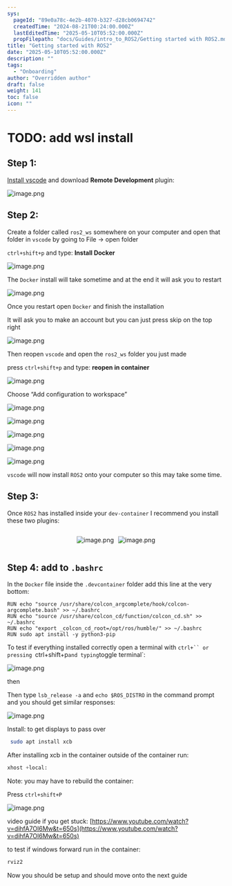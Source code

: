 ```yaml
---
sys:
  pageId: "89e0a78c-4e2b-4070-b327-d28cb0694742"
  createdTime: "2024-08-21T00:24:00.000Z"
  lastEditedTime: "2025-05-10T05:52:00.000Z"
  propFilepath: "docs/Guides/intro_to_ROS2/Getting started with ROS2.md"
title: "Getting started with ROS2"
date: "2025-05-10T05:52:00.000Z"
description: ""
tags:
  - "Onboarding"
author: "Overridden author"
draft: false
weight: 141
toc: false
icon: ""
---
```


# TODO: add wsl install

## Step 1:

[Install vscode](https://code.visualstudio.com/download) and download **Remote Development** plugin:

![image.png](https://prod-files-secure.s3.us-west-2.amazonaws.com/d518164a-d88e-44d1-a4ee-3adb3bd8bce0/efb52993-1881-4a40-b95e-6f020334f022/image.png?X-Amz-Algorithm=AWS4-HMAC-SHA256&X-Amz-Content-Sha256=UNSIGNED-PAYLOAD&X-Amz-Credential=ASIAZI2LB466UL4DZU6A%2F20250720%2Fus-west-2%2Fs3%2Faws4_request&X-Amz-Date=20250720T210749Z&X-Amz-Expires=3600&X-Amz-Security-Token=IQoJb3JpZ2luX2VjEKv%2F%2F%2F%2F%2F%2F%2F%2F%2F%2FwEaCXVzLXdlc3QtMiJHMEUCIQCeRGJg9Lp2zpf5uVgLgr1S0N5LsbBEEaDeC41%2BVCfSCwIgR%2FkT8Mb1OEvujjFRunyzXtePWHe%2FJsXdOuEGqJvekjoqiAQIxP%2F%2F%2F%2F%2F%2F%2F%2F%2F%2FARAAGgw2Mzc0MjMxODM4MDUiDB9bS1jo09iPCSXVcyrcAz%2Bag%2BQsfPV73K0B8bii%2BIWYLkm2g61kkQtqsU0AtVH7zw9lBqxLCtlUyVslMFSkQP5VsM5OeyU6ZkVXK7WgLJktyW1iaumxzGDjs7ZE5UtRiqFI4k8jy3oQMxthakUIdS%2BQhbWYn5M2gDUU8Z9o5t%2BwRSp%2FgYS6FmOKfPBBG1z3KjfGv9x44tM%2FS6fEryUQpZnYzqsjrTbFs4WlB3OfVyJOYOaQFzgfnbyi5L7VqH%2FBOrpgy6bevJX%2FI05gmhrjDfptdvyrs4DAcT%2F8NjLn7IJ69Xll32el%2FPu44Mb%2Bs8xAJvYgdx4G7tA0a0Ha7db7WowKrXKXuFV8yDwIPKOJBKFQM06MY6kWW%2BpJnKiczRnkX0PlVR%2F%2BtKKCJlN00qxOUjwM0SbIwjkI4DnR%2BbM%2F%2FrxfefL%2BRUHFXYwmnv60dqfivXbjQTb3KRxvSMrl9QVcC15QBFyw2wV5pMei27p5M0kN3WwFh3Ablwzl8k5TrEZkJMQE8ADiWE78MYLcv2rd4xFS72AwvkUSASTuqeazEbcVrrI0PUyY%2FUlMV6hwOVmy6%2Fc91z1Vd7H2KSKhXVwz8rmEs4DTilez6g%2F7IdvqSLo8jFoXQXqNvVtXs%2BM22Y2R0wVHkDbIh4ilZSYLMLf99MMGOqUBVBoO1w6R1GLNB1mUiKhiUAgy0wf%2FioAkiodH3q53BMyHhXQbD0MX19586LDysU75B598YqhFW5OmT0RfWAWyxi04fM3U1I2yzqZ0IptRr8weDkyl1wr47U9SSowFpBQ7qqY5ke0b1s06ypjsOnsl95ibZ642QjKDvkwlYy9RfC04hPoqT0EtBM5RHS3L6qT6lUWzW4hi8FqTNBp%2BTmv3yVZlhNki&X-Amz-Signature=98a9d556c18df7600fb7495a335e10477ec346e3837f8313830a6550e682e6ca&X-Amz-SignedHeaders=host&x-amz-checksum-mode=ENABLED&x-id=GetObject)

## Step 2:

Create a folder called `ros2_ws` somewhere on your computer and open that folder in `vscode` by going to File → open folder 

`ctrl+shift+p` and type: **Install Docker**

![image.png](https://prod-files-secure.s3.us-west-2.amazonaws.com/d518164a-d88e-44d1-a4ee-3adb3bd8bce0/2269dc0e-1cd5-47ff-bceb-c04ad9b2eab0/image.png?X-Amz-Algorithm=AWS4-HMAC-SHA256&X-Amz-Content-Sha256=UNSIGNED-PAYLOAD&X-Amz-Credential=ASIAZI2LB466UL4DZU6A%2F20250720%2Fus-west-2%2Fs3%2Faws4_request&X-Amz-Date=20250720T210749Z&X-Amz-Expires=3600&X-Amz-Security-Token=IQoJb3JpZ2luX2VjEKv%2F%2F%2F%2F%2F%2F%2F%2F%2F%2FwEaCXVzLXdlc3QtMiJHMEUCIQCeRGJg9Lp2zpf5uVgLgr1S0N5LsbBEEaDeC41%2BVCfSCwIgR%2FkT8Mb1OEvujjFRunyzXtePWHe%2FJsXdOuEGqJvekjoqiAQIxP%2F%2F%2F%2F%2F%2F%2F%2F%2F%2FARAAGgw2Mzc0MjMxODM4MDUiDB9bS1jo09iPCSXVcyrcAz%2Bag%2BQsfPV73K0B8bii%2BIWYLkm2g61kkQtqsU0AtVH7zw9lBqxLCtlUyVslMFSkQP5VsM5OeyU6ZkVXK7WgLJktyW1iaumxzGDjs7ZE5UtRiqFI4k8jy3oQMxthakUIdS%2BQhbWYn5M2gDUU8Z9o5t%2BwRSp%2FgYS6FmOKfPBBG1z3KjfGv9x44tM%2FS6fEryUQpZnYzqsjrTbFs4WlB3OfVyJOYOaQFzgfnbyi5L7VqH%2FBOrpgy6bevJX%2FI05gmhrjDfptdvyrs4DAcT%2F8NjLn7IJ69Xll32el%2FPu44Mb%2Bs8xAJvYgdx4G7tA0a0Ha7db7WowKrXKXuFV8yDwIPKOJBKFQM06MY6kWW%2BpJnKiczRnkX0PlVR%2F%2BtKKCJlN00qxOUjwM0SbIwjkI4DnR%2BbM%2F%2FrxfefL%2BRUHFXYwmnv60dqfivXbjQTb3KRxvSMrl9QVcC15QBFyw2wV5pMei27p5M0kN3WwFh3Ablwzl8k5TrEZkJMQE8ADiWE78MYLcv2rd4xFS72AwvkUSASTuqeazEbcVrrI0PUyY%2FUlMV6hwOVmy6%2Fc91z1Vd7H2KSKhXVwz8rmEs4DTilez6g%2F7IdvqSLo8jFoXQXqNvVtXs%2BM22Y2R0wVHkDbIh4ilZSYLMLf99MMGOqUBVBoO1w6R1GLNB1mUiKhiUAgy0wf%2FioAkiodH3q53BMyHhXQbD0MX19586LDysU75B598YqhFW5OmT0RfWAWyxi04fM3U1I2yzqZ0IptRr8weDkyl1wr47U9SSowFpBQ7qqY5ke0b1s06ypjsOnsl95ibZ642QjKDvkwlYy9RfC04hPoqT0EtBM5RHS3L6qT6lUWzW4hi8FqTNBp%2BTmv3yVZlhNki&X-Amz-Signature=a434d82b85c12335ba00af3bb464301ccd25956a095ed0071748cac3ee36344d&X-Amz-SignedHeaders=host&x-amz-checksum-mode=ENABLED&x-id=GetObject)

The `Docker` install will take sometime and at the end it will ask you to restart

![image.png](https://prod-files-secure.s3.us-west-2.amazonaws.com/d518164a-d88e-44d1-a4ee-3adb3bd8bce0/ed233f78-be33-4b1f-b89c-9c346c0e961e/image.png?X-Amz-Algorithm=AWS4-HMAC-SHA256&X-Amz-Content-Sha256=UNSIGNED-PAYLOAD&X-Amz-Credential=ASIAZI2LB466UL4DZU6A%2F20250720%2Fus-west-2%2Fs3%2Faws4_request&X-Amz-Date=20250720T210749Z&X-Amz-Expires=3600&X-Amz-Security-Token=IQoJb3JpZ2luX2VjEKv%2F%2F%2F%2F%2F%2F%2F%2F%2F%2FwEaCXVzLXdlc3QtMiJHMEUCIQCeRGJg9Lp2zpf5uVgLgr1S0N5LsbBEEaDeC41%2BVCfSCwIgR%2FkT8Mb1OEvujjFRunyzXtePWHe%2FJsXdOuEGqJvekjoqiAQIxP%2F%2F%2F%2F%2F%2F%2F%2F%2F%2FARAAGgw2Mzc0MjMxODM4MDUiDB9bS1jo09iPCSXVcyrcAz%2Bag%2BQsfPV73K0B8bii%2BIWYLkm2g61kkQtqsU0AtVH7zw9lBqxLCtlUyVslMFSkQP5VsM5OeyU6ZkVXK7WgLJktyW1iaumxzGDjs7ZE5UtRiqFI4k8jy3oQMxthakUIdS%2BQhbWYn5M2gDUU8Z9o5t%2BwRSp%2FgYS6FmOKfPBBG1z3KjfGv9x44tM%2FS6fEryUQpZnYzqsjrTbFs4WlB3OfVyJOYOaQFzgfnbyi5L7VqH%2FBOrpgy6bevJX%2FI05gmhrjDfptdvyrs4DAcT%2F8NjLn7IJ69Xll32el%2FPu44Mb%2Bs8xAJvYgdx4G7tA0a0Ha7db7WowKrXKXuFV8yDwIPKOJBKFQM06MY6kWW%2BpJnKiczRnkX0PlVR%2F%2BtKKCJlN00qxOUjwM0SbIwjkI4DnR%2BbM%2F%2FrxfefL%2BRUHFXYwmnv60dqfivXbjQTb3KRxvSMrl9QVcC15QBFyw2wV5pMei27p5M0kN3WwFh3Ablwzl8k5TrEZkJMQE8ADiWE78MYLcv2rd4xFS72AwvkUSASTuqeazEbcVrrI0PUyY%2FUlMV6hwOVmy6%2Fc91z1Vd7H2KSKhXVwz8rmEs4DTilez6g%2F7IdvqSLo8jFoXQXqNvVtXs%2BM22Y2R0wVHkDbIh4ilZSYLMLf99MMGOqUBVBoO1w6R1GLNB1mUiKhiUAgy0wf%2FioAkiodH3q53BMyHhXQbD0MX19586LDysU75B598YqhFW5OmT0RfWAWyxi04fM3U1I2yzqZ0IptRr8weDkyl1wr47U9SSowFpBQ7qqY5ke0b1s06ypjsOnsl95ibZ642QjKDvkwlYy9RfC04hPoqT0EtBM5RHS3L6qT6lUWzW4hi8FqTNBp%2BTmv3yVZlhNki&X-Amz-Signature=4b26ca8243ddca87e7da2926f2d85ddb7e07d93667cde06154cbee970fff1af7&X-Amz-SignedHeaders=host&x-amz-checksum-mode=ENABLED&x-id=GetObject)

Once you restart open `Docker` and finish the installation

It will ask you to make an account but you can just press skip on the top right

![image.png](https://prod-files-secure.s3.us-west-2.amazonaws.com/d518164a-d88e-44d1-a4ee-3adb3bd8bce0/21010ad9-1659-4fd9-9f59-9932a09b2a3d/image.png?X-Amz-Algorithm=AWS4-HMAC-SHA256&X-Amz-Content-Sha256=UNSIGNED-PAYLOAD&X-Amz-Credential=ASIAZI2LB466UL4DZU6A%2F20250720%2Fus-west-2%2Fs3%2Faws4_request&X-Amz-Date=20250720T210749Z&X-Amz-Expires=3600&X-Amz-Security-Token=IQoJb3JpZ2luX2VjEKv%2F%2F%2F%2F%2F%2F%2F%2F%2F%2FwEaCXVzLXdlc3QtMiJHMEUCIQCeRGJg9Lp2zpf5uVgLgr1S0N5LsbBEEaDeC41%2BVCfSCwIgR%2FkT8Mb1OEvujjFRunyzXtePWHe%2FJsXdOuEGqJvekjoqiAQIxP%2F%2F%2F%2F%2F%2F%2F%2F%2F%2FARAAGgw2Mzc0MjMxODM4MDUiDB9bS1jo09iPCSXVcyrcAz%2Bag%2BQsfPV73K0B8bii%2BIWYLkm2g61kkQtqsU0AtVH7zw9lBqxLCtlUyVslMFSkQP5VsM5OeyU6ZkVXK7WgLJktyW1iaumxzGDjs7ZE5UtRiqFI4k8jy3oQMxthakUIdS%2BQhbWYn5M2gDUU8Z9o5t%2BwRSp%2FgYS6FmOKfPBBG1z3KjfGv9x44tM%2FS6fEryUQpZnYzqsjrTbFs4WlB3OfVyJOYOaQFzgfnbyi5L7VqH%2FBOrpgy6bevJX%2FI05gmhrjDfptdvyrs4DAcT%2F8NjLn7IJ69Xll32el%2FPu44Mb%2Bs8xAJvYgdx4G7tA0a0Ha7db7WowKrXKXuFV8yDwIPKOJBKFQM06MY6kWW%2BpJnKiczRnkX0PlVR%2F%2BtKKCJlN00qxOUjwM0SbIwjkI4DnR%2BbM%2F%2FrxfefL%2BRUHFXYwmnv60dqfivXbjQTb3KRxvSMrl9QVcC15QBFyw2wV5pMei27p5M0kN3WwFh3Ablwzl8k5TrEZkJMQE8ADiWE78MYLcv2rd4xFS72AwvkUSASTuqeazEbcVrrI0PUyY%2FUlMV6hwOVmy6%2Fc91z1Vd7H2KSKhXVwz8rmEs4DTilez6g%2F7IdvqSLo8jFoXQXqNvVtXs%2BM22Y2R0wVHkDbIh4ilZSYLMLf99MMGOqUBVBoO1w6R1GLNB1mUiKhiUAgy0wf%2FioAkiodH3q53BMyHhXQbD0MX19586LDysU75B598YqhFW5OmT0RfWAWyxi04fM3U1I2yzqZ0IptRr8weDkyl1wr47U9SSowFpBQ7qqY5ke0b1s06ypjsOnsl95ibZ642QjKDvkwlYy9RfC04hPoqT0EtBM5RHS3L6qT6lUWzW4hi8FqTNBp%2BTmv3yVZlhNki&X-Amz-Signature=7512c8dd5d16fe5ad0ae038e9cfc24c355d4a459ee5a45c70739609191765560&X-Amz-SignedHeaders=host&x-amz-checksum-mode=ENABLED&x-id=GetObject)

Then reopen `vscode` and open the `ros2_ws` folder you just made

press `ctrl+shift+p` and type: **reopen in container**

![image.png](https://prod-files-secure.s3.us-west-2.amazonaws.com/d518164a-d88e-44d1-a4ee-3adb3bd8bce0/4e93b8c2-41ad-488c-8095-c74205196118/image.png?X-Amz-Algorithm=AWS4-HMAC-SHA256&X-Amz-Content-Sha256=UNSIGNED-PAYLOAD&X-Amz-Credential=ASIAZI2LB466UL4DZU6A%2F20250720%2Fus-west-2%2Fs3%2Faws4_request&X-Amz-Date=20250720T210749Z&X-Amz-Expires=3600&X-Amz-Security-Token=IQoJb3JpZ2luX2VjEKv%2F%2F%2F%2F%2F%2F%2F%2F%2F%2FwEaCXVzLXdlc3QtMiJHMEUCIQCeRGJg9Lp2zpf5uVgLgr1S0N5LsbBEEaDeC41%2BVCfSCwIgR%2FkT8Mb1OEvujjFRunyzXtePWHe%2FJsXdOuEGqJvekjoqiAQIxP%2F%2F%2F%2F%2F%2F%2F%2F%2F%2FARAAGgw2Mzc0MjMxODM4MDUiDB9bS1jo09iPCSXVcyrcAz%2Bag%2BQsfPV73K0B8bii%2BIWYLkm2g61kkQtqsU0AtVH7zw9lBqxLCtlUyVslMFSkQP5VsM5OeyU6ZkVXK7WgLJktyW1iaumxzGDjs7ZE5UtRiqFI4k8jy3oQMxthakUIdS%2BQhbWYn5M2gDUU8Z9o5t%2BwRSp%2FgYS6FmOKfPBBG1z3KjfGv9x44tM%2FS6fEryUQpZnYzqsjrTbFs4WlB3OfVyJOYOaQFzgfnbyi5L7VqH%2FBOrpgy6bevJX%2FI05gmhrjDfptdvyrs4DAcT%2F8NjLn7IJ69Xll32el%2FPu44Mb%2Bs8xAJvYgdx4G7tA0a0Ha7db7WowKrXKXuFV8yDwIPKOJBKFQM06MY6kWW%2BpJnKiczRnkX0PlVR%2F%2BtKKCJlN00qxOUjwM0SbIwjkI4DnR%2BbM%2F%2FrxfefL%2BRUHFXYwmnv60dqfivXbjQTb3KRxvSMrl9QVcC15QBFyw2wV5pMei27p5M0kN3WwFh3Ablwzl8k5TrEZkJMQE8ADiWE78MYLcv2rd4xFS72AwvkUSASTuqeazEbcVrrI0PUyY%2FUlMV6hwOVmy6%2Fc91z1Vd7H2KSKhXVwz8rmEs4DTilez6g%2F7IdvqSLo8jFoXQXqNvVtXs%2BM22Y2R0wVHkDbIh4ilZSYLMLf99MMGOqUBVBoO1w6R1GLNB1mUiKhiUAgy0wf%2FioAkiodH3q53BMyHhXQbD0MX19586LDysU75B598YqhFW5OmT0RfWAWyxi04fM3U1I2yzqZ0IptRr8weDkyl1wr47U9SSowFpBQ7qqY5ke0b1s06ypjsOnsl95ibZ642QjKDvkwlYy9RfC04hPoqT0EtBM5RHS3L6qT6lUWzW4hi8FqTNBp%2BTmv3yVZlhNki&X-Amz-Signature=07aac23139d4b285e53cf0225722e839212c8bb75c7eadbd6c03df8d1dacd01d&X-Amz-SignedHeaders=host&x-amz-checksum-mode=ENABLED&x-id=GetObject)

Choose “Add configuration to workspace”

![image.png](https://prod-files-secure.s3.us-west-2.amazonaws.com/d518164a-d88e-44d1-a4ee-3adb3bd8bce0/9560b282-5060-4989-ba37-97e7b2c22476/image.png?X-Amz-Algorithm=AWS4-HMAC-SHA256&X-Amz-Content-Sha256=UNSIGNED-PAYLOAD&X-Amz-Credential=ASIAZI2LB466UL4DZU6A%2F20250720%2Fus-west-2%2Fs3%2Faws4_request&X-Amz-Date=20250720T210749Z&X-Amz-Expires=3600&X-Amz-Security-Token=IQoJb3JpZ2luX2VjEKv%2F%2F%2F%2F%2F%2F%2F%2F%2F%2FwEaCXVzLXdlc3QtMiJHMEUCIQCeRGJg9Lp2zpf5uVgLgr1S0N5LsbBEEaDeC41%2BVCfSCwIgR%2FkT8Mb1OEvujjFRunyzXtePWHe%2FJsXdOuEGqJvekjoqiAQIxP%2F%2F%2F%2F%2F%2F%2F%2F%2F%2FARAAGgw2Mzc0MjMxODM4MDUiDB9bS1jo09iPCSXVcyrcAz%2Bag%2BQsfPV73K0B8bii%2BIWYLkm2g61kkQtqsU0AtVH7zw9lBqxLCtlUyVslMFSkQP5VsM5OeyU6ZkVXK7WgLJktyW1iaumxzGDjs7ZE5UtRiqFI4k8jy3oQMxthakUIdS%2BQhbWYn5M2gDUU8Z9o5t%2BwRSp%2FgYS6FmOKfPBBG1z3KjfGv9x44tM%2FS6fEryUQpZnYzqsjrTbFs4WlB3OfVyJOYOaQFzgfnbyi5L7VqH%2FBOrpgy6bevJX%2FI05gmhrjDfptdvyrs4DAcT%2F8NjLn7IJ69Xll32el%2FPu44Mb%2Bs8xAJvYgdx4G7tA0a0Ha7db7WowKrXKXuFV8yDwIPKOJBKFQM06MY6kWW%2BpJnKiczRnkX0PlVR%2F%2BtKKCJlN00qxOUjwM0SbIwjkI4DnR%2BbM%2F%2FrxfefL%2BRUHFXYwmnv60dqfivXbjQTb3KRxvSMrl9QVcC15QBFyw2wV5pMei27p5M0kN3WwFh3Ablwzl8k5TrEZkJMQE8ADiWE78MYLcv2rd4xFS72AwvkUSASTuqeazEbcVrrI0PUyY%2FUlMV6hwOVmy6%2Fc91z1Vd7H2KSKhXVwz8rmEs4DTilez6g%2F7IdvqSLo8jFoXQXqNvVtXs%2BM22Y2R0wVHkDbIh4ilZSYLMLf99MMGOqUBVBoO1w6R1GLNB1mUiKhiUAgy0wf%2FioAkiodH3q53BMyHhXQbD0MX19586LDysU75B598YqhFW5OmT0RfWAWyxi04fM3U1I2yzqZ0IptRr8weDkyl1wr47U9SSowFpBQ7qqY5ke0b1s06ypjsOnsl95ibZ642QjKDvkwlYy9RfC04hPoqT0EtBM5RHS3L6qT6lUWzW4hi8FqTNBp%2BTmv3yVZlhNki&X-Amz-Signature=8f969c333b4683de2d4b39ef85da7efb85a94739dd35eb43cebd6f6a2e8fcd7b&X-Amz-SignedHeaders=host&x-amz-checksum-mode=ENABLED&x-id=GetObject)

![image.png](https://prod-files-secure.s3.us-west-2.amazonaws.com/d518164a-d88e-44d1-a4ee-3adb3bd8bce0/2ee63f81-886b-48e8-a553-dc6e5eac99e4/image.png?X-Amz-Algorithm=AWS4-HMAC-SHA256&X-Amz-Content-Sha256=UNSIGNED-PAYLOAD&X-Amz-Credential=ASIAZI2LB466UL4DZU6A%2F20250720%2Fus-west-2%2Fs3%2Faws4_request&X-Amz-Date=20250720T210749Z&X-Amz-Expires=3600&X-Amz-Security-Token=IQoJb3JpZ2luX2VjEKv%2F%2F%2F%2F%2F%2F%2F%2F%2F%2FwEaCXVzLXdlc3QtMiJHMEUCIQCeRGJg9Lp2zpf5uVgLgr1S0N5LsbBEEaDeC41%2BVCfSCwIgR%2FkT8Mb1OEvujjFRunyzXtePWHe%2FJsXdOuEGqJvekjoqiAQIxP%2F%2F%2F%2F%2F%2F%2F%2F%2F%2FARAAGgw2Mzc0MjMxODM4MDUiDB9bS1jo09iPCSXVcyrcAz%2Bag%2BQsfPV73K0B8bii%2BIWYLkm2g61kkQtqsU0AtVH7zw9lBqxLCtlUyVslMFSkQP5VsM5OeyU6ZkVXK7WgLJktyW1iaumxzGDjs7ZE5UtRiqFI4k8jy3oQMxthakUIdS%2BQhbWYn5M2gDUU8Z9o5t%2BwRSp%2FgYS6FmOKfPBBG1z3KjfGv9x44tM%2FS6fEryUQpZnYzqsjrTbFs4WlB3OfVyJOYOaQFzgfnbyi5L7VqH%2FBOrpgy6bevJX%2FI05gmhrjDfptdvyrs4DAcT%2F8NjLn7IJ69Xll32el%2FPu44Mb%2Bs8xAJvYgdx4G7tA0a0Ha7db7WowKrXKXuFV8yDwIPKOJBKFQM06MY6kWW%2BpJnKiczRnkX0PlVR%2F%2BtKKCJlN00qxOUjwM0SbIwjkI4DnR%2BbM%2F%2FrxfefL%2BRUHFXYwmnv60dqfivXbjQTb3KRxvSMrl9QVcC15QBFyw2wV5pMei27p5M0kN3WwFh3Ablwzl8k5TrEZkJMQE8ADiWE78MYLcv2rd4xFS72AwvkUSASTuqeazEbcVrrI0PUyY%2FUlMV6hwOVmy6%2Fc91z1Vd7H2KSKhXVwz8rmEs4DTilez6g%2F7IdvqSLo8jFoXQXqNvVtXs%2BM22Y2R0wVHkDbIh4ilZSYLMLf99MMGOqUBVBoO1w6R1GLNB1mUiKhiUAgy0wf%2FioAkiodH3q53BMyHhXQbD0MX19586LDysU75B598YqhFW5OmT0RfWAWyxi04fM3U1I2yzqZ0IptRr8weDkyl1wr47U9SSowFpBQ7qqY5ke0b1s06ypjsOnsl95ibZ642QjKDvkwlYy9RfC04hPoqT0EtBM5RHS3L6qT6lUWzW4hi8FqTNBp%2BTmv3yVZlhNki&X-Amz-Signature=5769d43e13af5a65ccd92fc9a198e673c932208cf856683fd6065240dabea547&X-Amz-SignedHeaders=host&x-amz-checksum-mode=ENABLED&x-id=GetObject)

![image.png](https://prod-files-secure.s3.us-west-2.amazonaws.com/d518164a-d88e-44d1-a4ee-3adb3bd8bce0/ae1580b2-b048-407e-aed9-b584224a7a04/image.png?X-Amz-Algorithm=AWS4-HMAC-SHA256&X-Amz-Content-Sha256=UNSIGNED-PAYLOAD&X-Amz-Credential=ASIAZI2LB466UL4DZU6A%2F20250720%2Fus-west-2%2Fs3%2Faws4_request&X-Amz-Date=20250720T210749Z&X-Amz-Expires=3600&X-Amz-Security-Token=IQoJb3JpZ2luX2VjEKv%2F%2F%2F%2F%2F%2F%2F%2F%2F%2FwEaCXVzLXdlc3QtMiJHMEUCIQCeRGJg9Lp2zpf5uVgLgr1S0N5LsbBEEaDeC41%2BVCfSCwIgR%2FkT8Mb1OEvujjFRunyzXtePWHe%2FJsXdOuEGqJvekjoqiAQIxP%2F%2F%2F%2F%2F%2F%2F%2F%2F%2FARAAGgw2Mzc0MjMxODM4MDUiDB9bS1jo09iPCSXVcyrcAz%2Bag%2BQsfPV73K0B8bii%2BIWYLkm2g61kkQtqsU0AtVH7zw9lBqxLCtlUyVslMFSkQP5VsM5OeyU6ZkVXK7WgLJktyW1iaumxzGDjs7ZE5UtRiqFI4k8jy3oQMxthakUIdS%2BQhbWYn5M2gDUU8Z9o5t%2BwRSp%2FgYS6FmOKfPBBG1z3KjfGv9x44tM%2FS6fEryUQpZnYzqsjrTbFs4WlB3OfVyJOYOaQFzgfnbyi5L7VqH%2FBOrpgy6bevJX%2FI05gmhrjDfptdvyrs4DAcT%2F8NjLn7IJ69Xll32el%2FPu44Mb%2Bs8xAJvYgdx4G7tA0a0Ha7db7WowKrXKXuFV8yDwIPKOJBKFQM06MY6kWW%2BpJnKiczRnkX0PlVR%2F%2BtKKCJlN00qxOUjwM0SbIwjkI4DnR%2BbM%2F%2FrxfefL%2BRUHFXYwmnv60dqfivXbjQTb3KRxvSMrl9QVcC15QBFyw2wV5pMei27p5M0kN3WwFh3Ablwzl8k5TrEZkJMQE8ADiWE78MYLcv2rd4xFS72AwvkUSASTuqeazEbcVrrI0PUyY%2FUlMV6hwOVmy6%2Fc91z1Vd7H2KSKhXVwz8rmEs4DTilez6g%2F7IdvqSLo8jFoXQXqNvVtXs%2BM22Y2R0wVHkDbIh4ilZSYLMLf99MMGOqUBVBoO1w6R1GLNB1mUiKhiUAgy0wf%2FioAkiodH3q53BMyHhXQbD0MX19586LDysU75B598YqhFW5OmT0RfWAWyxi04fM3U1I2yzqZ0IptRr8weDkyl1wr47U9SSowFpBQ7qqY5ke0b1s06ypjsOnsl95ibZ642QjKDvkwlYy9RfC04hPoqT0EtBM5RHS3L6qT6lUWzW4hi8FqTNBp%2BTmv3yVZlhNki&X-Amz-Signature=ba9499a114874f55b1c7504f02d6f1fad5deb5f9ecc0049a96b0aadaec92ca82&X-Amz-SignedHeaders=host&x-amz-checksum-mode=ENABLED&x-id=GetObject)

![image.png](https://prod-files-secure.s3.us-west-2.amazonaws.com/d518164a-d88e-44d1-a4ee-3adb3bd8bce0/53255b28-f75e-430f-b9e3-c0ac8577e42b/image.png?X-Amz-Algorithm=AWS4-HMAC-SHA256&X-Amz-Content-Sha256=UNSIGNED-PAYLOAD&X-Amz-Credential=ASIAZI2LB466UL4DZU6A%2F20250720%2Fus-west-2%2Fs3%2Faws4_request&X-Amz-Date=20250720T210749Z&X-Amz-Expires=3600&X-Amz-Security-Token=IQoJb3JpZ2luX2VjEKv%2F%2F%2F%2F%2F%2F%2F%2F%2F%2FwEaCXVzLXdlc3QtMiJHMEUCIQCeRGJg9Lp2zpf5uVgLgr1S0N5LsbBEEaDeC41%2BVCfSCwIgR%2FkT8Mb1OEvujjFRunyzXtePWHe%2FJsXdOuEGqJvekjoqiAQIxP%2F%2F%2F%2F%2F%2F%2F%2F%2F%2FARAAGgw2Mzc0MjMxODM4MDUiDB9bS1jo09iPCSXVcyrcAz%2Bag%2BQsfPV73K0B8bii%2BIWYLkm2g61kkQtqsU0AtVH7zw9lBqxLCtlUyVslMFSkQP5VsM5OeyU6ZkVXK7WgLJktyW1iaumxzGDjs7ZE5UtRiqFI4k8jy3oQMxthakUIdS%2BQhbWYn5M2gDUU8Z9o5t%2BwRSp%2FgYS6FmOKfPBBG1z3KjfGv9x44tM%2FS6fEryUQpZnYzqsjrTbFs4WlB3OfVyJOYOaQFzgfnbyi5L7VqH%2FBOrpgy6bevJX%2FI05gmhrjDfptdvyrs4DAcT%2F8NjLn7IJ69Xll32el%2FPu44Mb%2Bs8xAJvYgdx4G7tA0a0Ha7db7WowKrXKXuFV8yDwIPKOJBKFQM06MY6kWW%2BpJnKiczRnkX0PlVR%2F%2BtKKCJlN00qxOUjwM0SbIwjkI4DnR%2BbM%2F%2FrxfefL%2BRUHFXYwmnv60dqfivXbjQTb3KRxvSMrl9QVcC15QBFyw2wV5pMei27p5M0kN3WwFh3Ablwzl8k5TrEZkJMQE8ADiWE78MYLcv2rd4xFS72AwvkUSASTuqeazEbcVrrI0PUyY%2FUlMV6hwOVmy6%2Fc91z1Vd7H2KSKhXVwz8rmEs4DTilez6g%2F7IdvqSLo8jFoXQXqNvVtXs%2BM22Y2R0wVHkDbIh4ilZSYLMLf99MMGOqUBVBoO1w6R1GLNB1mUiKhiUAgy0wf%2FioAkiodH3q53BMyHhXQbD0MX19586LDysU75B598YqhFW5OmT0RfWAWyxi04fM3U1I2yzqZ0IptRr8weDkyl1wr47U9SSowFpBQ7qqY5ke0b1s06ypjsOnsl95ibZ642QjKDvkwlYy9RfC04hPoqT0EtBM5RHS3L6qT6lUWzW4hi8FqTNBp%2BTmv3yVZlhNki&X-Amz-Signature=c48d097cca289adb01029517f2aa6b7e20fb53ab30877d0ce2ae06baf942b241&X-Amz-SignedHeaders=host&x-amz-checksum-mode=ENABLED&x-id=GetObject)

![image.png](https://prod-files-secure.s3.us-west-2.amazonaws.com/d518164a-d88e-44d1-a4ee-3adb3bd8bce0/7c562767-5af9-4ffb-97d1-327bcdf4ee00/image.png?X-Amz-Algorithm=AWS4-HMAC-SHA256&X-Amz-Content-Sha256=UNSIGNED-PAYLOAD&X-Amz-Credential=ASIAZI2LB466UL4DZU6A%2F20250720%2Fus-west-2%2Fs3%2Faws4_request&X-Amz-Date=20250720T210749Z&X-Amz-Expires=3600&X-Amz-Security-Token=IQoJb3JpZ2luX2VjEKv%2F%2F%2F%2F%2F%2F%2F%2F%2F%2FwEaCXVzLXdlc3QtMiJHMEUCIQCeRGJg9Lp2zpf5uVgLgr1S0N5LsbBEEaDeC41%2BVCfSCwIgR%2FkT8Mb1OEvujjFRunyzXtePWHe%2FJsXdOuEGqJvekjoqiAQIxP%2F%2F%2F%2F%2F%2F%2F%2F%2F%2FARAAGgw2Mzc0MjMxODM4MDUiDB9bS1jo09iPCSXVcyrcAz%2Bag%2BQsfPV73K0B8bii%2BIWYLkm2g61kkQtqsU0AtVH7zw9lBqxLCtlUyVslMFSkQP5VsM5OeyU6ZkVXK7WgLJktyW1iaumxzGDjs7ZE5UtRiqFI4k8jy3oQMxthakUIdS%2BQhbWYn5M2gDUU8Z9o5t%2BwRSp%2FgYS6FmOKfPBBG1z3KjfGv9x44tM%2FS6fEryUQpZnYzqsjrTbFs4WlB3OfVyJOYOaQFzgfnbyi5L7VqH%2FBOrpgy6bevJX%2FI05gmhrjDfptdvyrs4DAcT%2F8NjLn7IJ69Xll32el%2FPu44Mb%2Bs8xAJvYgdx4G7tA0a0Ha7db7WowKrXKXuFV8yDwIPKOJBKFQM06MY6kWW%2BpJnKiczRnkX0PlVR%2F%2BtKKCJlN00qxOUjwM0SbIwjkI4DnR%2BbM%2F%2FrxfefL%2BRUHFXYwmnv60dqfivXbjQTb3KRxvSMrl9QVcC15QBFyw2wV5pMei27p5M0kN3WwFh3Ablwzl8k5TrEZkJMQE8ADiWE78MYLcv2rd4xFS72AwvkUSASTuqeazEbcVrrI0PUyY%2FUlMV6hwOVmy6%2Fc91z1Vd7H2KSKhXVwz8rmEs4DTilez6g%2F7IdvqSLo8jFoXQXqNvVtXs%2BM22Y2R0wVHkDbIh4ilZSYLMLf99MMGOqUBVBoO1w6R1GLNB1mUiKhiUAgy0wf%2FioAkiodH3q53BMyHhXQbD0MX19586LDysU75B598YqhFW5OmT0RfWAWyxi04fM3U1I2yzqZ0IptRr8weDkyl1wr47U9SSowFpBQ7qqY5ke0b1s06ypjsOnsl95ibZ642QjKDvkwlYy9RfC04hPoqT0EtBM5RHS3L6qT6lUWzW4hi8FqTNBp%2BTmv3yVZlhNki&X-Amz-Signature=32953c6cd610664cc7c02c83d2872d140d8101813dc2ed038babe151b84d6b84&X-Amz-SignedHeaders=host&x-amz-checksum-mode=ENABLED&x-id=GetObject)

`vscode` will now install `ROS2` onto your computer so this may take some time.

## Step 3:

Once `ROS2` has installed inside your `dev-container` I recommend you install these two plugins:

<div style="display: flex;flex-direction: row; column-gap:10px; max-width: 630px;justify-content: center;">
<div>

![image.png](https://prod-files-secure.s3.us-west-2.amazonaws.com/d518164a-d88e-44d1-a4ee-3adb3bd8bce0/3fc3d550-5a54-4ba1-ba6b-faa01cdb7369/image.png?X-Amz-Algorithm=AWS4-HMAC-SHA256&X-Amz-Content-Sha256=UNSIGNED-PAYLOAD&X-Amz-Credential=ASIAZI2LB466STXKNSFQ%2F20250720%2Fus-west-2%2Fs3%2Faws4_request&X-Amz-Date=20250720T210753Z&X-Amz-Expires=3600&X-Amz-Security-Token=IQoJb3JpZ2luX2VjEKv%2F%2F%2F%2F%2F%2F%2F%2F%2F%2FwEaCXVzLXdlc3QtMiJGMEQCICspigo0zUo323ekceZFxlhj27GNLJyekUCvVjy3SVUiAiBHIBjWTcWCfN85i3lO3VpWn6lSdjvcCvdFwZF4CLT6FyqIBAjE%2F%2F%2F%2F%2F%2F%2F%2F%2F%2F8BEAAaDDYzNzQyMzE4MzgwNSIMbOtPgvFcTh%2BZxAHkKtwDq7cKfhM5RqnEr1ieT43xxpWHgt0%2F2Z%2Bz6892VFa9VdwfO4NtjqrN3hC1TAmNBr%2FB%2Fsn%2BC76y%2F%2Bs3%2BoOpsiGnpnEamtqwZNFN3yCrtPIAJehDQYwnq5nlCbrS%2BNDMFQwSmaeJWn3suOYb4shHRG4v8OPa3FR4ItoHIujsQwYcInD6ocSHAyEU8XjZMYK4oY4dJ2W53khLmEoVmcsLXf2APqMcyyTxKYF4WYm7xzCUATxl%2BgMa0mnvvSVclE8%2FDBBkznuwpNsrr1pdQSImP860ZPsl4q1NI6qN28XQn0HxtJY2A%2FxU8xD4ZQUh5CJH5OP00fA0faX1xEMka8857iT8AfyN7fHM3VCVPjIHS2fm0AklbzvYWhYmN8LPW6QeyZYvg46UNta5GxpPcHMVvq3wUJhUoB%2BktzcA8RlqfMZnbChEmqC3a5A%2FS2PyW9hJ2bVvLhPRyLB%2BHwFSvM9NI4EKuIeeXFc65cDU1fmMqIOKUX0vIzFdlA4zHjf%2FOC27kdf8swGBMLHmBi9MuWu2Yy1OmywXOJlWpRo6sTvFispxuJhLW3WiY97N%2FK8dv%2FmpGXOS%2FN2zoUR0U5VbTM17TvyUe%2BnMQBDjcj4xg3kckLhTU65o%2B5x9tNwxvGGt%2BuIwkvT0wwY6pgG4Txt%2BT%2B1uP0yRYvAtXBUnad6BpiPmUS7FSTMOLshSvGzSfLYBGbrRJGz%2BgoxA8%2BHR%2FwYym34AjPRb6YdQUXlJuMxohDX3VrC9mNYGnfj%2Bbs9amj1ZRf4jjdikIXOyLz4Ro6Zi6oiWrDpP6O9SSnyir21Ud89U5VaCuNkoqKy6RvN8vUSdEkcp%2B320noFNhfOcHvO1dzlXqBX0Is43YJVD4ReWDXUt&X-Amz-Signature=ee3e53ddcf71e3369336d9187a8c200e3888607e6a9a8a64037e72fd8c56d154&X-Amz-SignedHeaders=host&x-amz-checksum-mode=ENABLED&x-id=GetObject)

</div>
<div>

![image.png](https://prod-files-secure.s3.us-west-2.amazonaws.com/d518164a-d88e-44d1-a4ee-3adb3bd8bce0/d994cc66-13c2-4093-a5a3-f84cf4601a82/image.png?X-Amz-Algorithm=AWS4-HMAC-SHA256&X-Amz-Content-Sha256=UNSIGNED-PAYLOAD&X-Amz-Credential=ASIAZI2LB466ZGOEZ762%2F20250720%2Fus-west-2%2Fs3%2Faws4_request&X-Amz-Date=20250720T210753Z&X-Amz-Expires=3600&X-Amz-Security-Token=IQoJb3JpZ2luX2VjEKv%2F%2F%2F%2F%2F%2F%2F%2F%2F%2FwEaCXVzLXdlc3QtMiJGMEQCIDFN5PEz%2FGgYJ3K8AcBYlcRLaiGPdQCysYB0YuRSRLw0AiAjNYvc%2Far9oAgqB%2B%2F5PYK5DR48lWAXgvCXzWyiEzDMqCqIBAjE%2F%2F%2F%2F%2F%2F%2F%2F%2F%2F8BEAAaDDYzNzQyMzE4MzgwNSIM1ShjIJQnY%2F6OomWqKtwDf4IhFuc5bB4Le3Yz2o7t0%2BW0ASK364hkIutrcEhlyCEGMw7V3r3fH3qsmHW0RsLkCC3VIyYWXdHLbni6dolLXAqZBaShhcOALgyIPc8KlM05CvcwF%2FPUm4jHIeKYSuD%2B19iaL3ddG2U1R9k%2BLtl8WvnNI0tk28zRfkgu3j79sSwTfh3qIMOXb9jE5DwPYzN1tnPLcC8j3vjbN%2BZ1EB6y90n7nrvD5RycWuN771H6C5K%2FnHk1NqRcMBU8hE7zGNjuQ%2F1tJyvz%2FgKoGyY3SKzvAjTnAt1BpJG4lBBDbuEODeOcWk4R4u6HG1LS4d%2Ft%2BoJ%2BGGJipT8pr02ZH76Sz7E0yyvdPn5ICZtqeDi0VLGxbUSza%2B9vySetrC4S7O1DZhSP7mVRx6baB%2FHMMIN4Yf9DyjfmfqXMVjhoxvG287BY6OAk1KZD8mOGG%2Ffggcgybshlx1vxJuGZOfEuaf6Bukjm5Pfr1SjiWk5nLzITHOurAuC72e1TnCk3%2BO%2FiRIBSHOaUPU3sgKIgteFzhhXqgUEkEeaazzcg%2BMOrXqfXIm%2BZdoFS4NafNyhU6FToMCtljKCsU%2BqZjtUH2bISfen5QGlhoiGGCgzKfc8gNNEJ7beEja%2F4hAjjjzITuZvWOp8wiPD0wwY6pgGWucM753npDabOQx8uoX4tUCVXCyuBqdI%2F1Gt6aXbsMI89iJBwZcrTwSnqxYAjwj6J26Q67Fsvm7hfK8D4xCeuKsDd8SImKb7Beu2J8%2B1hPb%2FpN5%2FzMiSQku2DVKiOijXzAJRdwR5WpZUXyEsBUnaqzdM%2BIqidgQKY7a0PnYsUyCDnb%2FbHPthpf3dUU7HRsYeUoDuyVXiAwOby1jsZ6l%2FBdacerSaf&X-Amz-Signature=d96dd4d7f4978112c5a383e5e8750825c0a6da9e6e259b7fd181c789afa24c50&X-Amz-SignedHeaders=host&x-amz-checksum-mode=ENABLED&x-id=GetObject)

</div>
</div>

## Step 4: add to `.bashrc`

In the `Docker` file inside the `.devcontainer` folder add this line at the very bottom: 

```docker
RUN echo "source /usr/share/colcon_argcomplete/hook/colcon-argcomplete.bash" >> ~/.bashrc
RUN echo "source /usr/share/colcon_cd/function/colcon_cd.sh" >> ~/.bashrc
RUN echo "export _colcon_cd_root=/opt/ros/humble/" >> ~/.bashrc
RUN sudo apt install -y python3-pip 
```

To test if everything installed correctly open a terminal with `ctrl+`` or pressing `ctrl+shift+p` and typing `toggle terminal`:

![image.png](https://prod-files-secure.s3.us-west-2.amazonaws.com/d518164a-d88e-44d1-a4ee-3adb3bd8bce0/6a4943d8-b04e-4c02-9a58-775f3384d1a5/image.png?X-Amz-Algorithm=AWS4-HMAC-SHA256&X-Amz-Content-Sha256=UNSIGNED-PAYLOAD&X-Amz-Credential=ASIAZI2LB466UL4DZU6A%2F20250720%2Fus-west-2%2Fs3%2Faws4_request&X-Amz-Date=20250720T210749Z&X-Amz-Expires=3600&X-Amz-Security-Token=IQoJb3JpZ2luX2VjEKv%2F%2F%2F%2F%2F%2F%2F%2F%2F%2FwEaCXVzLXdlc3QtMiJHMEUCIQCeRGJg9Lp2zpf5uVgLgr1S0N5LsbBEEaDeC41%2BVCfSCwIgR%2FkT8Mb1OEvujjFRunyzXtePWHe%2FJsXdOuEGqJvekjoqiAQIxP%2F%2F%2F%2F%2F%2F%2F%2F%2F%2FARAAGgw2Mzc0MjMxODM4MDUiDB9bS1jo09iPCSXVcyrcAz%2Bag%2BQsfPV73K0B8bii%2BIWYLkm2g61kkQtqsU0AtVH7zw9lBqxLCtlUyVslMFSkQP5VsM5OeyU6ZkVXK7WgLJktyW1iaumxzGDjs7ZE5UtRiqFI4k8jy3oQMxthakUIdS%2BQhbWYn5M2gDUU8Z9o5t%2BwRSp%2FgYS6FmOKfPBBG1z3KjfGv9x44tM%2FS6fEryUQpZnYzqsjrTbFs4WlB3OfVyJOYOaQFzgfnbyi5L7VqH%2FBOrpgy6bevJX%2FI05gmhrjDfptdvyrs4DAcT%2F8NjLn7IJ69Xll32el%2FPu44Mb%2Bs8xAJvYgdx4G7tA0a0Ha7db7WowKrXKXuFV8yDwIPKOJBKFQM06MY6kWW%2BpJnKiczRnkX0PlVR%2F%2BtKKCJlN00qxOUjwM0SbIwjkI4DnR%2BbM%2F%2FrxfefL%2BRUHFXYwmnv60dqfivXbjQTb3KRxvSMrl9QVcC15QBFyw2wV5pMei27p5M0kN3WwFh3Ablwzl8k5TrEZkJMQE8ADiWE78MYLcv2rd4xFS72AwvkUSASTuqeazEbcVrrI0PUyY%2FUlMV6hwOVmy6%2Fc91z1Vd7H2KSKhXVwz8rmEs4DTilez6g%2F7IdvqSLo8jFoXQXqNvVtXs%2BM22Y2R0wVHkDbIh4ilZSYLMLf99MMGOqUBVBoO1w6R1GLNB1mUiKhiUAgy0wf%2FioAkiodH3q53BMyHhXQbD0MX19586LDysU75B598YqhFW5OmT0RfWAWyxi04fM3U1I2yzqZ0IptRr8weDkyl1wr47U9SSowFpBQ7qqY5ke0b1s06ypjsOnsl95ibZ642QjKDvkwlYy9RfC04hPoqT0EtBM5RHS3L6qT6lUWzW4hi8FqTNBp%2BTmv3yVZlhNki&X-Amz-Signature=931134075da188e83ac47e0312127a49a88616a68f48c4bde1923364e9c62dc2&X-Amz-SignedHeaders=host&x-amz-checksum-mode=ENABLED&x-id=GetObject)

then 

Then type `lsb_release -a` and `echo $ROS_DISTRO` in the command prompt and you should get similar responses:

![image.png](https://prod-files-secure.s3.us-west-2.amazonaws.com/d518164a-d88e-44d1-a4ee-3adb3bd8bce0/3e635dec-a805-4e85-8b9e-d000e5b71a4e/image.png?X-Amz-Algorithm=AWS4-HMAC-SHA256&X-Amz-Content-Sha256=UNSIGNED-PAYLOAD&X-Amz-Credential=ASIAZI2LB466UL4DZU6A%2F20250720%2Fus-west-2%2Fs3%2Faws4_request&X-Amz-Date=20250720T210749Z&X-Amz-Expires=3600&X-Amz-Security-Token=IQoJb3JpZ2luX2VjEKv%2F%2F%2F%2F%2F%2F%2F%2F%2F%2FwEaCXVzLXdlc3QtMiJHMEUCIQCeRGJg9Lp2zpf5uVgLgr1S0N5LsbBEEaDeC41%2BVCfSCwIgR%2FkT8Mb1OEvujjFRunyzXtePWHe%2FJsXdOuEGqJvekjoqiAQIxP%2F%2F%2F%2F%2F%2F%2F%2F%2F%2FARAAGgw2Mzc0MjMxODM4MDUiDB9bS1jo09iPCSXVcyrcAz%2Bag%2BQsfPV73K0B8bii%2BIWYLkm2g61kkQtqsU0AtVH7zw9lBqxLCtlUyVslMFSkQP5VsM5OeyU6ZkVXK7WgLJktyW1iaumxzGDjs7ZE5UtRiqFI4k8jy3oQMxthakUIdS%2BQhbWYn5M2gDUU8Z9o5t%2BwRSp%2FgYS6FmOKfPBBG1z3KjfGv9x44tM%2FS6fEryUQpZnYzqsjrTbFs4WlB3OfVyJOYOaQFzgfnbyi5L7VqH%2FBOrpgy6bevJX%2FI05gmhrjDfptdvyrs4DAcT%2F8NjLn7IJ69Xll32el%2FPu44Mb%2Bs8xAJvYgdx4G7tA0a0Ha7db7WowKrXKXuFV8yDwIPKOJBKFQM06MY6kWW%2BpJnKiczRnkX0PlVR%2F%2BtKKCJlN00qxOUjwM0SbIwjkI4DnR%2BbM%2F%2FrxfefL%2BRUHFXYwmnv60dqfivXbjQTb3KRxvSMrl9QVcC15QBFyw2wV5pMei27p5M0kN3WwFh3Ablwzl8k5TrEZkJMQE8ADiWE78MYLcv2rd4xFS72AwvkUSASTuqeazEbcVrrI0PUyY%2FUlMV6hwOVmy6%2Fc91z1Vd7H2KSKhXVwz8rmEs4DTilez6g%2F7IdvqSLo8jFoXQXqNvVtXs%2BM22Y2R0wVHkDbIh4ilZSYLMLf99MMGOqUBVBoO1w6R1GLNB1mUiKhiUAgy0wf%2FioAkiodH3q53BMyHhXQbD0MX19586LDysU75B598YqhFW5OmT0RfWAWyxi04fM3U1I2yzqZ0IptRr8weDkyl1wr47U9SSowFpBQ7qqY5ke0b1s06ypjsOnsl95ibZ642QjKDvkwlYy9RfC04hPoqT0EtBM5RHS3L6qT6lUWzW4hi8FqTNBp%2BTmv3yVZlhNki&X-Amz-Signature=8acff57c53e163c706736204c3a42adc8e7beb30069f905030784a2384bf9b5a&X-Amz-SignedHeaders=host&x-amz-checksum-mode=ENABLED&x-id=GetObject)

Install:  to get displays to pass over

```bash
 sudo apt install xcb
```

After installing xcb in the container outside of the container run:

```python
xhost +local:
```

Note: you may have to rebuild the container:

Press `ctrl+shift+P`

![image.png](https://prod-files-secure.s3.us-west-2.amazonaws.com/d518164a-d88e-44d1-a4ee-3adb3bd8bce0/6c2be660-2618-4c38-9c26-53554f7a0b7b/image.png?X-Amz-Algorithm=AWS4-HMAC-SHA256&X-Amz-Content-Sha256=UNSIGNED-PAYLOAD&X-Amz-Credential=ASIAZI2LB466UL4DZU6A%2F20250720%2Fus-west-2%2Fs3%2Faws4_request&X-Amz-Date=20250720T210749Z&X-Amz-Expires=3600&X-Amz-Security-Token=IQoJb3JpZ2luX2VjEKv%2F%2F%2F%2F%2F%2F%2F%2F%2F%2FwEaCXVzLXdlc3QtMiJHMEUCIQCeRGJg9Lp2zpf5uVgLgr1S0N5LsbBEEaDeC41%2BVCfSCwIgR%2FkT8Mb1OEvujjFRunyzXtePWHe%2FJsXdOuEGqJvekjoqiAQIxP%2F%2F%2F%2F%2F%2F%2F%2F%2F%2FARAAGgw2Mzc0MjMxODM4MDUiDB9bS1jo09iPCSXVcyrcAz%2Bag%2BQsfPV73K0B8bii%2BIWYLkm2g61kkQtqsU0AtVH7zw9lBqxLCtlUyVslMFSkQP5VsM5OeyU6ZkVXK7WgLJktyW1iaumxzGDjs7ZE5UtRiqFI4k8jy3oQMxthakUIdS%2BQhbWYn5M2gDUU8Z9o5t%2BwRSp%2FgYS6FmOKfPBBG1z3KjfGv9x44tM%2FS6fEryUQpZnYzqsjrTbFs4WlB3OfVyJOYOaQFzgfnbyi5L7VqH%2FBOrpgy6bevJX%2FI05gmhrjDfptdvyrs4DAcT%2F8NjLn7IJ69Xll32el%2FPu44Mb%2Bs8xAJvYgdx4G7tA0a0Ha7db7WowKrXKXuFV8yDwIPKOJBKFQM06MY6kWW%2BpJnKiczRnkX0PlVR%2F%2BtKKCJlN00qxOUjwM0SbIwjkI4DnR%2BbM%2F%2FrxfefL%2BRUHFXYwmnv60dqfivXbjQTb3KRxvSMrl9QVcC15QBFyw2wV5pMei27p5M0kN3WwFh3Ablwzl8k5TrEZkJMQE8ADiWE78MYLcv2rd4xFS72AwvkUSASTuqeazEbcVrrI0PUyY%2FUlMV6hwOVmy6%2Fc91z1Vd7H2KSKhXVwz8rmEs4DTilez6g%2F7IdvqSLo8jFoXQXqNvVtXs%2BM22Y2R0wVHkDbIh4ilZSYLMLf99MMGOqUBVBoO1w6R1GLNB1mUiKhiUAgy0wf%2FioAkiodH3q53BMyHhXQbD0MX19586LDysU75B598YqhFW5OmT0RfWAWyxi04fM3U1I2yzqZ0IptRr8weDkyl1wr47U9SSowFpBQ7qqY5ke0b1s06ypjsOnsl95ibZ642QjKDvkwlYy9RfC04hPoqT0EtBM5RHS3L6qT6lUWzW4hi8FqTNBp%2BTmv3yVZlhNki&X-Amz-Signature=7bf12c1f69e83b0557055efbeb3ad03b24ddfc4482320ae65836da8b5cee9304&X-Amz-SignedHeaders=host&x-amz-checksum-mode=ENABLED&x-id=GetObject)

video guide if you get stuck: [https://www.youtube.com/watch?v=dihfA7Ol6Mw&t=650s](https://www.youtube.com/watch?v=dihfA7Ol6Mw&t=650s)

to test if windows forward run in the container:

```bash
rviz2
```

Now you should be setup and should move onto the next guide 
